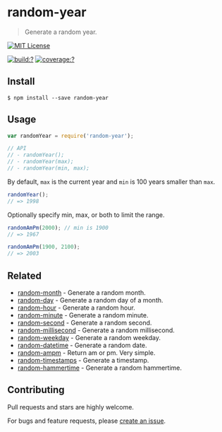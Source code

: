 # random-year

> Generate a random year.


[![MIT License](https://img.shields.io/badge/license-MIT_License-green.svg?style=flat-square)](https://github.com/mock-end/random-year/blob/master/LICENSE)

[![build:?](https://img.shields.io/travis/mock-end/random-year/master.svg?style=flat-square)](https://travis-ci.org/mock-end/random-year)
[![coverage:?](https://img.shields.io/coveralls/mock-end/random-year/master.svg?style=flat-square)](https://coveralls.io/github/mock-end/random-year)


## Install

```
$ npm install --save random-year 
```

## Usage

```js
var randomYear = require('random-year');

// API
// - randomYear();
// - randomYear(max);
// - randomYear(min, max);
```

By default, `max` is the current year and `min` is 100 years smaller than `max`.

```js
randomYear();
// => 1998
```

Optionally specify min, max, or both to limit the range.

```js
randomAmPm(2000); // min is 1900
// => 1967

randomAmPm(1900, 2100);
// => 2003
```

## Related

- [random-month](https://github.com/mock-end/random-month) - Generate a random month.
- [random-day](https://github.com/mock-end/random-day) - Generate a random day of a month.
- [random-hour](https://github.com/mock-end/random-hour) - Generate a random hour.
- [random-minute](https://github.com/mock-end/random-minute) - Generate a random minute.
- [random-second](https://github.com/mock-end/random-second) - Generate a random second.
- [random-millisecond](https://github.com/mock-end/random-millisecond) - Generate a random millisecond.
- [random-weekday](https://github.com/mock-end/random-weekday) - Generate a random weekday.
- [random-datetime](https://github.com/mock-end/random-datetime) - Generate a random date. 
- [random-ampm](https://github.com/mock-end/random-ampm) - Return am or pm. Very simple.
- [random-timestamps](https://github.com/mock-end/random-timestamps) - Generate a timestamp. 
- [random-hammertime](https://github.com/mock-end/random-datetime) - Generate a random hammertime. 


## Contributing

Pull requests and stars are highly welcome.

For bugs and feature requests, please [create an issue](https://github.com/mock-end/random-year/issues/new).
